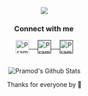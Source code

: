 <p align="center">
<img src="https://pasinfotech.com/wp-content/uploads/2019/06/flutter-banner.jpg" />
</p>

<div align="center">
  <h3 align="center">Connect with me<img align="center" src="https://github.com/rajput2107/rajput2107/blob/master/Assets/Handshake.gif"height="2px" /></h3> 
</div>
<p align="center">
 <a href="https://www.linkedin.com/in/mahmudulhasan766/" target=”_blank”>
  <img align="center" alt="Pramod's LinkedIn" width="30px" src="https://www.vectorlogo.zone/logos/linkedin/linkedin-icon.svg" /> &nbsp; &nbsp;
 </a>
 <a href="" target=”_blank”>
  <img align="center" alt="Pramod's Twitter" width="30px" src="https://www.vectorlogo.zone/logos/twitter/twitter-official.svg" /> &nbsp; &nbsp;
 </a>
 <a href="" target=”_blank”>
  <img align="center" alt="Pramod's Twitter" width="30px" src="https://www.vectorlogo.zone/logos/medium/medium-tile.svg" />
 </a> 
  <br/>
  <br/>
  <p align="center">
<img align="center" src="https://github-readme-stats.vercel.app/api?username=mahmudulhasan766&theme=dark&show_icons=true" alt="Pramod's Github Stats">
</p>
 <p align="center">
 Thanks for everyone by 🦄<br/>
</p>

